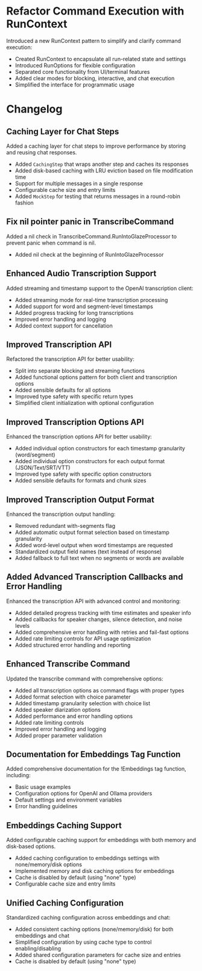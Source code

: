 # Refactor Command Execution with RunContext

Introduced a new RunContext pattern to simplify and clarify command execution:

- Created RunContext to encapsulate all run-related state and settings
- Introduced RunOptions for flexible configuration
- Separated core functionality from UI/terminal features
- Added clear modes for blocking, interactive, and chat execution
- Simplified the interface for programmatic usage 

# Changelog

## Caching Layer for Chat Steps

Added a caching layer for chat steps to improve performance by storing and reusing chat responses.

- Added `CachingStep` that wraps another step and caches its responses
- Added disk-based caching with LRU eviction based on file modification time
- Support for multiple messages in a single response
- Configurable cache size and entry limits
- Added `MockStep` for testing that returns messages in a round-robin fashion 

## Fix nil pointer panic in TranscribeCommand

Added a nil check in TranscribeCommand.RunIntoGlazeProcessor to prevent panic when command is nil.

- Added nil check at the beginning of RunIntoGlazeProcessor 

## Enhanced Audio Transcription Support

Added streaming and timestamp support to the OpenAI transcription client:

- Added streaming mode for real-time transcription processing
- Added support for word and segment-level timestamps
- Added progress tracking for long transcriptions
- Improved error handling and logging
- Added context support for cancellation 

## Improved Transcription API

Refactored the transcription API for better usability:

- Split into separate blocking and streaming functions
- Added functional options pattern for both client and transcription options
- Added sensible defaults for all options
- Improved type safety with specific return types
- Simplified client initialization with optional configuration 

## Improved Transcription Options API

Enhanced the transcription options API for better usability:

- Added individual option constructors for each timestamp granularity (word/segment)
- Added individual option constructors for each output format (JSON/Text/SRT/VTT)
- Improved type safety with specific option constructors
- Added sensible defaults for formats and chunk sizes 

## Improved Transcription Output Format

Enhanced the transcription output handling:

- Removed redundant with-segments flag
- Added automatic output format selection based on timestamp granularity
- Added word-level output when word timestamps are requested
- Standardized output field names (text instead of response)
- Added fallback to full text when no segments or words are available

## Added Advanced Transcription Callbacks and Error Handling

Enhanced the transcription API with advanced control and monitoring:

- Added detailed progress tracking with time estimates and speaker info
- Added callbacks for speaker changes, silence detection, and noise levels
- Added comprehensive error handling with retries and fail-fast options
- Added rate limiting controls for API usage optimization
- Added structured error handling and reporting 

## Enhanced Transcribe Command

Updated the transcribe command with comprehensive options:

- Added all transcription options as command flags with proper types
- Added format selection with choice parameter
- Added timestamp granularity selection with choice list
- Added speaker diarization options
- Added performance and error handling options
- Added rate limiting controls
- Improved error handling and logging
- Added proper parameter validation 

## Documentation for Embeddings Tag Function

Added comprehensive documentation for the !Embeddings tag function, including:
- Basic usage examples
- Configuration options for OpenAI and Ollama providers
- Default settings and environment variables
- Error handling guidelines 

## Embeddings Caching Support

Added configurable caching support for embeddings with both memory and disk-based options.

- Added caching configuration to embeddings settings with none/memory/disk options
- Implemented memory and disk caching options for embeddings
- Cache is disabled by default (using "none" type)
- Configurable cache size and entry limits 

## Unified Caching Configuration

Standardized caching configuration across embeddings and chat:

- Added consistent caching options (none/memory/disk) for both embeddings and chat
- Simplified configuration by using cache type to control enabling/disabling
- Added shared configuration parameters for cache size and entries
- Cache is disabled by default (using "none" type) 